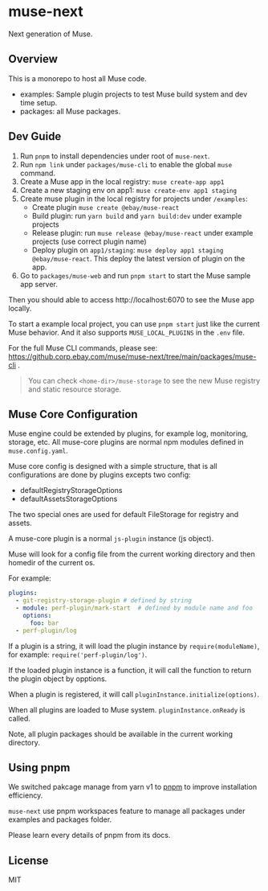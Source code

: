 # muse-next
Next generation of Muse.

## Overview
This is a monorepo to host all Muse code.

- examples: Sample plugin projects to test Muse build system and dev time setup.
- packages: all Muse packages.

## Dev Guide

1. Run `pnpm` to install dependencies under root of `muse-next`.
2. Run `npm link` under `packages/muse-cli` to enable the global `muse` command.
3. Create a Muse app in the local registry: `muse create-app app1`
4. Create a new staging env on app1: `muse create-env app1 staging`
5. Create muse plugin in the local registry for projects under `/examples`:
   - Create plugin `muse create @ebay/muse-react`
   - Build plugin: run `yarn build` and `yarn build:dev` under example projects
   - Release plugin: run `muse release @ebay/muse-react` under example projects (use correct plugin name)
   - Deploy plugin on `app1/staging`: `muse deploy app1 staging @ebay/muse-react`. This deploy the latest version of plugin on the app.
6. Go to `packages/muse-web` and run `pnpm start` to start the Muse sample app server.

Then you should able to access http://localhost:6070 to see the Muse app locally.


To start a example local project, you can use `pnpm start` just like the current Muse behavior. And it also supports `MUSE_LOCAL_PLUGINS` in the `.env` file.

For the full Muse CLI commands, please see: https://github.corp.ebay.com/muse/muse-next/tree/main/packages/muse-cli .

> You can check `<home-dir>/muse-storage` to see the new Muse registry and static resource storage.

## Muse Core Configuration
Muse engine could be extended by plugins, for example log, monitoring, storage, etc. All muse-core plugins are normal npm modules defined in `muse.config.yaml`.

Muse core config is designed with a simple structure, that is all configurations are done by plugins excepts two config:
  - defaultRegistryStorageOptions
  - defaultAssetsStorageOptions

The two special ones are used for default FileStorage for registry and assets.

A muse-core plugin is a normal `js-plugin` instance (js object).

Muse will look for a config file from the current working directory and then homedir of the current os.

For example:
```yaml
plugins:
  - git-registry-storage-plugin # defined by string
  - module: perf-plugin/mark-start  # defined by module name and foo
    options:
      foo: bar
  - perf-plugin/log
```

If a plugin is a string, it will load the plugin instance by `require(moduleName)`, for example: `require('perf-plugin/log')`.

If the loaded plugin instance is a function, it will call the function to return the plugin object by opptions.

When a plugin is registered, it will call `pluginInstance.initialize(options)`.

When all plugins are loaded to Muse system. `pluginInstance.onReady` is called.

Note, all plugin packages should be available in the current working directory.

## Using pnpm
We switched pakcage manage from yarn v1 to [pnpm](https://pnpm.io) to improve installation efficiency.

`muse-next` use pnpm workspaces feature to manage all packages under examples and packages folder.

Please learn every details of pnpm from its docs.

## License
MIT
